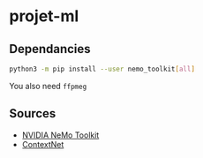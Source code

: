 # projet-ml


## Dependancies

```bash
python3 -m pip install --user nemo_toolkit[all]
```

You also need `ffpmeg`

## Sources

- [NVIDIA NeMo Toolkit](https://docs.nvidia.com/deeplearning/nemo/user-guide/docs/en/stable/index.html)
- [ContextNet](https://arxiv.org/abs/2005.03191)